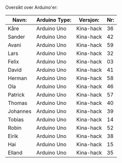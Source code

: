 Oversikt over Arduino'er:

| Navn: |  Arduino Type:      | Versjon:          | Nr:  |
|------------------|--------------------|-----------|-----------------------|
| Kåre | Arduino Uno | Kina-hack | 36 | 
| Sander | Arduino Uno | Kina-hack | 42 | 
| Avani | Arduino Uno | Kina-hack | 59 |
| Lars | Arduino Uno | Kina-hack | 32 |
| Felix | Arduino Uno | Kina-hack | 03 |
| David | Arduino Uno | Kina-hack | 41 |
| Herman | Arduino Uno | Kina-hack | 58 | 
| Ola | Arduino Uno | Kina-hack | 46 | 
| Patrick | Arduino Uno | Kina-hack | 57 |
| Thomas | Arduino Uno | Kina-hack | 40 |
| Johannes | Arduino Uno | Kina-hack | 39 |
| Tobias | Arduino Uno | Kina-hack | 14 |
| Robin | Arduino Uno | Kina-hack | 52 |
| Eirik | Arduino Uno | Kina-hack | 38 |
| Hai | Arduino Uno | Kina-hack | 15 |
| Elland | Arduino Uno | Kina-hack | 35 |
